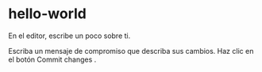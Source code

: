 # hello-world
En el editor, escribe un poco sobre ti.

Escriba un mensaje de compromiso que describa sus cambios.
Haz clic en el botón Commit changes .

